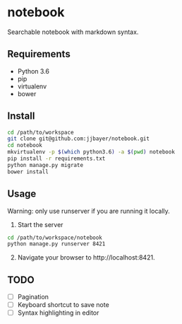 # notebook

Searchable notebook with markdown syntax.

## Requirements

* Python 3.6
* pip
* virtualenv
* bower

## Install

```bash
cd /path/to/workspace
git clone git@github.com:jjbayer/notebook.git
cd notebook
mkvirtualenv -p $(which python3.6) -a $(pwd) notebook
pip install -r requirements.txt
python manage.py migrate
bower install
```

## Usage

Warning: only use runserver if you are running it locally.


1. Start the server

```bash
cd /path/to/workspace/notebook
python manage.py runserver 8421
```

2. Navigate your browser to http://localhost:8421.

## TODO

- [ ] Pagination
- [ ] Keyboard shortcut to save note
- [ ] Syntax highlighting in editor
